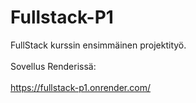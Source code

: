 # Fullstack-P1
 FullStack kurssin ensimmäinen projektityö. 
 <br />
 <br />
Sovellus Renderissä:
<br />
<br />
https://fullstack-p1.onrender.com/
